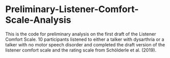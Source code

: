 # Preliminary-Listener-Comfort-Scale-Analysis
This is the code for preliminary analysis on the first draft of the Listener Comfort Scale. 10 participants listened to either a talker with dysarthria or a talker with no motor speech disorder and completed the draft version of the listener comfort scale and the rating scale from Schölderle et al. (2019). 
